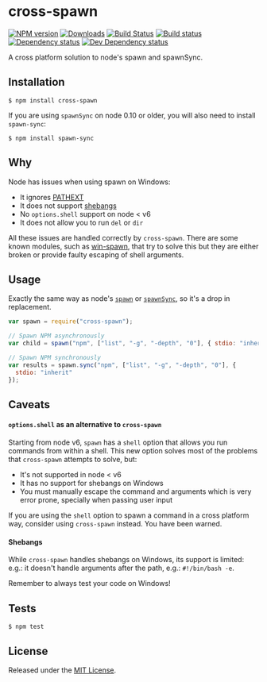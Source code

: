 # cross-spawn

[![NPM version][npm-image]][npm-url] [![Downloads][downloads-image]][npm-url] [![Build Status][travis-image]][travis-url] [![Build status][appveyor-image]][appveyor-url] [![Dependency status][david-dm-image]][david-dm-url] [![Dev Dependency status][david-dm-dev-image]][david-dm-dev-url]

[npm-url]: https://npmjs.org/package/cross-spawn
[downloads-image]: http://img.shields.io/npm/dm/cross-spawn.svg
[npm-image]: http://img.shields.io/npm/v/cross-spawn.svg
[travis-url]: https://travis-ci.org/IndigoUnited/node-cross-spawn
[travis-image]: http://img.shields.io/travis/IndigoUnited/node-cross-spawn/master.svg
[appveyor-url]: https://ci.appveyor.com/project/satazor/node-cross-spawn
[appveyor-image]: https://img.shields.io/appveyor/ci/satazor/node-cross-spawn/master.svg
[david-dm-url]: https://david-dm.org/IndigoUnited/node-cross-spawn
[david-dm-image]: https://img.shields.io/david/IndigoUnited/node-cross-spawn.svg
[david-dm-dev-url]: https://david-dm.org/IndigoUnited/node-cross-spawn#info=devDependencies
[david-dm-dev-image]: https://img.shields.io/david/dev/IndigoUnited/node-cross-spawn.svg

A cross platform solution to node's spawn and spawnSync.

## Installation

`$ npm install cross-spawn`

If you are using `spawnSync` on node 0.10 or older, you will also need to install `spawn-sync`:

`$ npm install spawn-sync`

## Why

Node has issues when using spawn on Windows:

* It ignores [PATHEXT](https://github.com/joyent/node/issues/2318)
* It does not support [shebangs](http://pt.wikipedia.org/wiki/Shebang)
* No `options.shell` support on node < v6
* It does not allow you to run `del` or `dir`

All these issues are handled correctly by `cross-spawn`.
There are some known modules, such as [win-spawn](https://github.com/ForbesLindesay/win-spawn), that try to solve this but they are either broken or provide faulty escaping of shell arguments.

## Usage

Exactly the same way as node's [`spawn`](https://nodejs.org/api/child_process.html#child_process_child_process_spawn_command_args_options) or [`spawnSync`](https://nodejs.org/api/child_process.html#child_process_child_process_spawnsync_command_args_options), so it's a drop in replacement.

```js
var spawn = require("cross-spawn");

// Spawn NPM asynchronously
var child = spawn("npm", ["list", "-g", "-depth", "0"], { stdio: "inherit" });

// Spawn NPM synchronously
var results = spawn.sync("npm", ["list", "-g", "-depth", "0"], {
  stdio: "inherit"
});
```

## Caveats

#### `options.shell` as an alternative to `cross-spawn`

Starting from node v6, `spawn` has a `shell` option that allows you run commands from within a shell. This new option solves most of the problems that `cross-spawn` attempts to solve, but:

* It's not supported in node < v6
* It has no support for shebangs on Windows
* You must manually escape the command and arguments which is very error prone, specially when passing user input

If you are using the `shell` option to spawn a command in a cross platform way, consider using `cross-spawn` instead. You have been warned.

#### Shebangs

While `cross-spawn` handles shebangs on Windows, its support is limited: e.g.: it doesn't handle arguments after the path, e.g.: `#!/bin/bash -e`.

Remember to always test your code on Windows!

## Tests

`$ npm test`

## License

Released under the [MIT License](http://www.opensource.org/licenses/mit-license.php).
